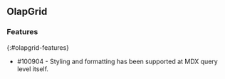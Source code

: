 ## OlapGrid

### Features
{:#olapgrid-features} 

*  \#100904 - Styling and formatting has been supported at MDX query level itself.
